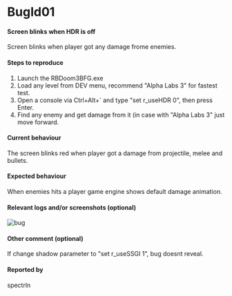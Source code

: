 <br><br>
# BugId01

#### Screen blinks when HDR is off
Screen blinks when player got any damage frome enemies.

#### Steps to reproduce 
1. Launch the RBDoom3BFG.exe
2. Load any level from DEV menu, recommend "Alpha Labs 3" for fastest test.   
3. Open a console via Ctrl+Alt+` and type "set r_useHDR 0", then press Enter.
4. Find any enemy and get damage from it (in case with "Alpha Labs 3" just move forward.

#### Current behaviour 
The screen blinks red  when player got a damage from projectile, melee and bullets.

#### Expected behaviour 
When enemies hits a player game engine shows default damage animation.

#### Relevant logs and/or screenshots (optional)
![bug](https://i.imgur.com/KgmlF2A.png)

#### Other comment (optional)
If change shadow parameter to "set r_useSSGI 1", bug doesnt reveal.

#### Reported by
spectrln
